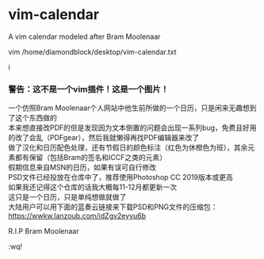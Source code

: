 # vim-calendar
A vim calendar modeled after Bram Moolenaar  

vim /home/diamondblock/desktop/vim-calendar.txt  

i  

### 警告：这不是一个vim插件！这是一个图片！  
一个仿照Bram Moolenaar个人网站中他生前所做的一个日历，只是闲来无趣想到了这个东西做的  
本来想直接改PDF的但是发现因为文本倒置的问题会出现一系列bug，免费且好用的改了会乱（PDFgear），然后我就懒得再找PDF编辑器来改了  
做了汉化和日历配色处理，还有节假日的颜色标注（红色为休橙色为班），其余元素都有保留（包括Bram的签名和ICCF之类的元素）  
假期信息来自MSN的日历，如果有误可自行修改  
PSD文件已经投放在仓库中了，推荐使用Photoshop CC 2019版本或更高  
如果我还记得这个仓库的话我大概每11-12月都更新一次  
这只是一个日历，只是单纯想做就做了  
大陆用户可以用下面的蓝奏云链接来下载PSD和PNG文件的压缩包：  
https://wwkw.lanzoub.com/idZgv2eyyu6b  

R.I.P Bram Moolenaar

:wq!

